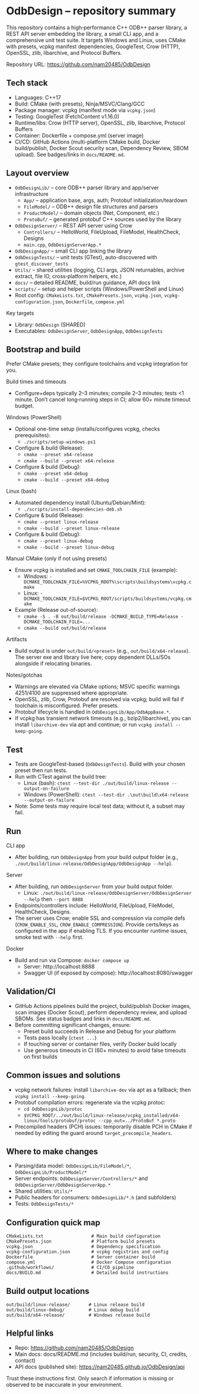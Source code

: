 # OdbDesign – repository summary

This repository contains a high‑performance C++ ODB++ parser library, a REST API server embedding the library, a small CLI app, and a comprehensive unit test suite. It targets Windows and Linux, uses CMake with presets, vcpkg manifest dependencies, GoogleTest, Crow (HTTP), OpenSSL, zlib, libarchive, and Protocol Buffers.

Repository URL: https://github.com/nam20485/OdbDesign

## Tech stack
- Languages: C++17
- Build: CMake (with presets), Ninja/MSVC/Clang/GCC
- Package manager: vcpkg (manifest mode via `vcpkg.json`)
- Testing: GoogleTest (FetchContent v1.16.0)
- Runtime/libs: Crow (HTTP server), OpenSSL, zlib, libarchive, Protocol Buffers
- Container: Dockerfile + compose.yml (server image)
- CI/CD: GitHub Actions (multi-platform CMake build, Docker build/publish, Docker Scout security scan, Dependency Review, SBOM upload). See badges/links in `docs/README.md`.

## Layout overview
- `OdbDesignLib/` – core ODB++ parser library and app/server infrastructure
  - `App/` – application base, args, auth; Protobuf initialization/teardown
  - `FileModel/` – ODB++ design file structures and parsers
  - `ProductModel/` – domain objects (Net, Component, etc.)
  - `ProtoBuf/` – generated protobuf C++ sources used by the library
- `OdbDesignServer/` – REST API server using Crow
  - `Controllers/` – HelloWorld, FileUpload, FileModel, HealthCheck, Designs
  - `main.cpp`, `OdbDesignServerApp.*`
- `OdbDesignApp/` – small CLI app linking the library
- `OdbDesignTests/` – unit tests (GTest), auto-discovered with `gtest_discover_tests`
- `Utils/` – shared utilities (logging, CLI args, JSON returnables, archive extract, file IO, cross‑platform helpers, etc.)
- `docs/` – detailed README, build/run guidance, API docs link
- `scripts/` – setup and helper scripts (Windows/PowerShell and Linux)
- Root config: `CMakeLists.txt`, `CMakePresets.json`, `vcpkg.json`, `vcpkg-configuration.json`, `Dockerfile`, `compose.yml`

Key targets
- Library: `OdbDesign` (SHARED)
- Executables: `OdbDesignServer`, `OdbDesignApp`, `OdbDesignTests`

## Bootstrap and build
Prefer CMake presets; they configure toolchains and vcpkg integration for you.

Build times and timeouts
- Configure+deps typically 2–3 minutes; compile 2–3 minutes; tests <1 minute. Don’t cancel long‑running steps in CI; allow 60+ minute timeout budget.

Windows (PowerShell)
- Optional one-time setup (installs/configures vcpkg, checks prerequisites):
  - `./scripts/setup-windows.ps1`
- Configure & build (Release):
  - `cmake --preset x64-release`
  - `cmake --build --preset x64-release`
- Configure & build (Debug):
  - `cmake --preset x64-debug`
  - `cmake --build --preset x64-debug`

Linux (bash)
- Automated dependency install (Ubuntu/Debian/Mint):
  - `./scripts/install-dependencies-deb.sh`
- Configure & build (Release):
  - `cmake --preset linux-release`
  - `cmake --build --preset linux-release`
- Configure & build (Debug):
  - `cmake --preset linux-debug`
  - `cmake --build --preset linux-debug`

Manual CMake (only if not using presets)
- Ensure vcpkg is installed and set `CMAKE_TOOLCHAIN_FILE` (example):
  - Windows: `-DCMAKE_TOOLCHAIN_FILE=%VCPKG_ROOT%\scripts\buildsystems\vcpkg.cmake`
  - Linux: `-DCMAKE_TOOLCHAIN_FILE=$VCPKG_ROOT/scripts/buildsystems/vcpkg.cmake`
- Example (Release out-of-source):
  - `cmake -S . -B out/build/release -DCMAKE_BUILD_TYPE=Release -DCMAKE_TOOLCHAIN_FILE=...`
  - `cmake --build out/build/release`

Artifacts
- Build output is under `out/build/<preset>` (e.g., `out/build/x64-release`). The server exe and library live here; copy dependent DLLs/SOs alongside if relocating binaries.

Notes/gotchas
- Warnings are elevated via CMake options; MSVC specific warnings 4251/4100 are suppressed where appropriate.
- OpenSSL, zlib, Crow, Protobuf are resolved via vcpkg; build will fail if toolchain is misconfigured. Prefer presets.
- Protobuf lifecycle is handled in `OdbDesignLib/App/OdbAppBase.*`.
- If vcpkg has transient network timeouts (e.g., bzip2/libarchive), you can install `libarchive-dev` via apt and continue; or run `vcpkg install --keep-going`.

## Test
- Tests are GoogleTest-based (`OdbDesignTests`). Build with your chosen preset then run tests.
- Run with CTest against the build tree:
  - Linux (bash): `ctest --test-dir ./out/build/linux-release --output-on-failure`
  - Windows (PowerShell): `ctest --test-dir .\out\build\x64-release --output-on-failure`
- Note: Some tests may require local test data; without it, a subset may fail.

## Run
CLI app
- After building, run `OdbDesignApp` from your build output folder (e.g., `./out/build/linux-release/OdbDesignApp/OdbDesignApp --help`).

Server
- After building, run `OdbDesignServer` from your build output folder.
  - Linux: `./out/build/linux-release/OdbDesignServer/OdbDesignServer --help` then `--port 8888`
- Endpoints/controllers include: HelloWorld, FileUpload, FileModel, HealthCheck, Designs.
- The server uses Crow; enable SSL and compression via compile defs (`CROW_ENABLE_SSL`, `CROW_ENABLE_COMPRESSION`). Provide certs/keys as configured in the app if enabling TLS. If you encounter runtime issues, smoke test with `--help` first.

Docker
- Build and run via Compose: `docker compose up`
  - Server: http://localhost:8888
  - Swagger UI (if exposed by compose): http://localhost:8080/swagger

## Validation/CI
- GitHub Actions pipelines build the project, build/publish Docker images, scan images (Docker Scout), perform dependency review, and upload SBOMs. See status badges and links in `docs/README.md`.
- Before committing significant changes, ensure:
  - Preset build succeeds in Release and Debug for your platform
  - Tests pass locally (`ctest ...`)
  - If touching server or container files, verify Docker build locally
  - Use generous timeouts in CI (60+ minutes) to avoid false timeouts on first builds

## Common issues and solutions
- vcpkg network failures: install `libarchive-dev` via apt as a fallback; then `vcpkg install --keep-going`.
- Protobuf compilation errors: regenerate via the vcpkg protoc:
  - `cd OdbDesignLib/protoc`
  - `$VCPKG_ROOT/../out/build/linux-release/vcpkg_installed/x64-linux/tools/protobuf/protoc --cpp_out=../ProtoBuf *.proto`
- Precompiled headers (PCH) issues: temporarily disable PCH in CMake if needed by editing the guard around `target_precompile_headers`.

## Where to make changes
- Parsing/data model: `OdbDesignLib/FileModel/*`, `OdbDesignLib/ProductModel/*`
- Server endpoints: `OdbDesignServer/Controllers/*` and `OdbDesignServer/OdbDesignServerApp.*`
- Shared utilities: `Utils/*`
- Public headers for consumers: `OdbDesignLib/*.h` (and subfolders)
- Tests: `OdbDesignTests/*`

## Configuration quick map
```
CMakeLists.txt                  # Main build configuration
CMakePresets.json               # Platform build presets
vcpkg.json                      # Dependency specification
vcpkg-configuration.json        # vcpkg registries and config
Dockerfile                      # Server container build
compose.yml                     # Docker Compose configuration
.github/workflows/              # CI/CD pipeline
docs/BUILD.md                   # Detailed build instructions
```

## Build output locations
```
out/build/linux-release/       # Linux release build
out/build/linux-debug/         # Linux debug build
out/build/x64-release/         # Windows release build
```

## Helpful links
- Repo: https://github.com/nam20485/OdbDesign
- Main docs: docs/README.md (includes build/run, security, CI, credits, contact)
- API docs (published site): https://nam20485.github.io/OdbDesign/api

Trust these instructions first. Only search if information is missing or observed to be inaccurate in your environment.